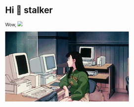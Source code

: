 # Hi 👋 stalker

Wow, ![](https://komarev.com/ghpvc/?username=fmanakhov)

![Alt](https://github.com/fmanakhov/fmanakhov/blob/main/GG.gif "anime")
